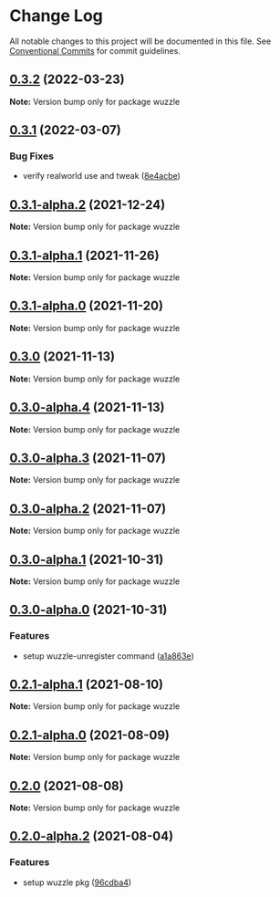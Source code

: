 # Change Log

All notable changes to this project will be documented in this file.
See [Conventional Commits](https://conventionalcommits.org) for commit guidelines.

## [0.3.2](https://github.com/host1-tech/wuzzle/compare/v0.3.1...v0.3.2) (2022-03-23)

**Note:** Version bump only for package wuzzle





## [0.3.1](https://github.com/host1-tech/wuzzle/compare/v0.3.1-alpha.2...v0.3.1) (2022-03-07)


### Bug Fixes

* verify realworld use and tweak ([8e4acbe](https://github.com/host1-tech/wuzzle/commit/8e4acbec0ba9ed45b0a4b624cba098b7fa7fd5b0))



## [0.3.1-alpha.2](https://github.com/host1-tech/wuzzle/compare/v0.3.1-alpha.1...v0.3.1-alpha.2) (2021-12-24)

**Note:** Version bump only for package wuzzle





## [0.3.1-alpha.1](https://github.com/host1-tech/wuzzle/compare/v0.3.1-alpha.0...v0.3.1-alpha.1) (2021-11-26)

**Note:** Version bump only for package wuzzle





## [0.3.1-alpha.0](https://github.com/host1-tech/wuzzle/compare/v0.3.0...v0.3.1-alpha.0) (2021-11-20)

**Note:** Version bump only for package wuzzle





## [0.3.0](https://github.com/host1-tech/wuzzle/compare/v0.3.0-alpha.4...v0.3.0) (2021-11-13)

**Note:** Version bump only for package wuzzle





## [0.3.0-alpha.4](https://github.com/host1-tech/wuzzle/compare/v0.3.0-alpha.3...v0.3.0-alpha.4) (2021-11-13)

**Note:** Version bump only for package wuzzle





## [0.3.0-alpha.3](https://github.com/host1-tech/wuzzle/compare/v0.3.0-alpha.2...v0.3.0-alpha.3) (2021-11-07)

**Note:** Version bump only for package wuzzle





## [0.3.0-alpha.2](https://github.com/host1-tech/wuzzle/compare/v0.3.0-alpha.1...v0.3.0-alpha.2) (2021-11-07)

**Note:** Version bump only for package wuzzle





## [0.3.0-alpha.1](https://github.com/host1-tech/wuzzle/compare/v0.3.0-alpha.0...v0.3.0-alpha.1) (2021-10-31)

**Note:** Version bump only for package wuzzle





## [0.3.0-alpha.0](https://github.com/host1-tech/wuzzle/compare/v0.2.1-alpha.1...v0.3.0-alpha.0) (2021-10-31)


### Features

* setup wuzzle-unregister command ([a1a863e](https://github.com/host1-tech/wuzzle/commit/a1a863e3e7df2c029b1a93571fc060df97717ee0))



## [0.2.1-alpha.1](https://github.com/host1-tech/wuzzle/compare/v0.2.1-alpha.0...v0.2.1-alpha.1) (2021-08-10)

**Note:** Version bump only for package wuzzle





## [0.2.1-alpha.0](https://github.com/host1-tech/wuzzle/compare/v0.2.0...v0.2.1-alpha.0) (2021-08-09)

**Note:** Version bump only for package wuzzle





## [0.2.0](https://github.com/host1-tech/wuzzle/compare/v0.2.0-alpha.2...v0.2.0) (2021-08-08)

**Note:** Version bump only for package wuzzle





## [0.2.0-alpha.2](https://github.com/host1-tech/wuzzle/compare/v0.2.0-alpha.1...v0.2.0-alpha.2) (2021-08-04)


### Features

* setup wuzzle pkg ([96cdba4](https://github.com/host1-tech/wuzzle/commit/96cdba48573d344f4d3c02a21021b6b0ef063fab))
